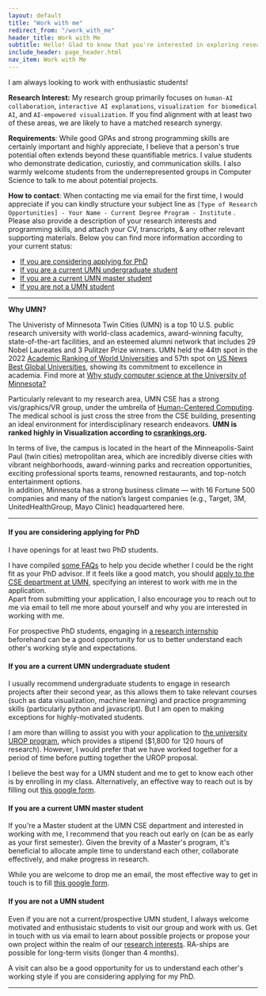 ```yaml
---
layout: default
title: "Work with me"
redirect_from: "/work_with_me"
header_title: Work with Me
subtitle: Hello! Glad to know that you're interested in exploring research opportunities with me *⸜( •ᴗ• )⸝*
include_header: page_header.html
nav_item: Work with Me
---
```



I am always looking to work with enthusiastic students!

**Research Interest:** My research group primarily focuses on `human-AI collaboration`, `interactive AI explanations`, `visualization for biomedical AI`, and `AI-empowered visualization`. 
If you find alignment with at least two of these areas, we are likely to have a matched research synergy.

**Requirements**: While good GPAs and strong programming skills are certainly important and highly appreciate, 
I believe that a person's true potential often extends beyond these quantifiable metrics. 
I value students who demonstrate dedication, curiostiy, and communication skills.
I also warmly welcome students from the underrepresented groups in Computer Science to talk to me about
potential projects.

**How to contact**: When contacting me via email for the first time, 
I would appreciate if you can kindly structure your subject line as 
`[Type of Research Opportunities] - Your Name - Current Degree Program - Institute` .
Please also provide a description of your research interests and programming skills,
and attach your CV, transcripts, & any other relevant supporting materials.
Below you can find more information according to your current status:
- [If you are considering applying for PhD](#if-you-are-considering-applying-for-phd)
- [If you are a current UMN undergraduate student](#if-you-are-a-current-umn-undergraduate-student)
- [If you are a current UMN master student](#if-you-are-a-current-umn-master-student)
- [If you are not a UMN student](#if-you-are-not-a-umn-student)

---

**Why UMN?**
  
The Univeristy of Minnesota Twin Cities (UMN) is a top 10 U.S. public research university with world-class academics, award-winning faculty, state-of-the-art facilities, 
and an esteemed alumni network that includes 29 Nobel Laureates and 3 Pulitzer Prize winners.
UMN held the 44th spot in the 2022 [Academic Ranking of World Universities](https://www.shanghairanking.com/rankings/arwu/2022) and 57th spot on [US News Best Global Universities](https://www.usnews.com/education/best-global-universities/rankings), showing its commitment to excellence in academia. 
Find more at [Why study computer science at the University of Minnesota?](https://cse.umn.edu/cs/why-study-umn)

Particularly relevant to my research area, UMN CSE has a strong vis/graphics/VR group, under the umbrella of [Human-Centered Computing](https://cse.umn.edu/cs/human-centered-computing).
The medical school is just cross the stree from the CSE building, presenting an ideal environment for interdisciplinary research endeavors.
**UMN is ranked highly in Visualization according to [csrankings.org](https://csrankings.org/index?visualization&us#/fromyear/2019/toyear/2023/index?visualization&us).**

In terms of live, the campus is located in the heart of the Minneapolis-Saint Paul (twin cities) metropolitan area, which are incredibly diverse cities with vibrant neighborhoods, award-winning parks and recreation opportunities, exciting professional sports teams, renowned restaurants, and top-notch entertainment options.  
In addition, Minnesota has a strong business climate — with 16 Fortune 500 companies and many of the nation’s largest companies (e.g., Target, 3M, UnitedHealthGroup, Mayo Clinic) headquartered here. 


---

#### If you are considering applying for PhD
I have openings for at least two PhD students.

I have compiled [some FAQs](/work_with_me/phd) to help you decide whether I could be the right fit as your PhD advisor.
If it feels like a good match, you should [apply to the CSE department at UMN](https://cse.umn.edu/cs/phd-overview), specifying an interest to work with me in the application.  
Apart from submitting your application, I also encourage you to reach out to me via email to tell me more about
yourself and why you are interested in working with me. 
<!-- It is not uncommon to find a PhD advisor after admission, so please don't hesitate to get in touch if that is the case. -->
<!-- We can schedule a zoom meeting if needed. -->

For prospective PhD students, engaging in [a research internship](#if-you-are-not-a-umn-student) beforehand can be a good opportunity for us to better understand each other's working style and expectations.

<!-- University of Minnesota graduate school admissions are decided by a committee of faculty holistically based on many
factors including:
grades, research experience, quality of other applicants, recommendation letters, etc. -->


#### If you are a current UMN undergraduate student

I usually recommend undergraduate students to engage in research projects after their second year, as this allows them to take relevant courses (such as data visualization, machine learning) and practice programming skills (particularly python and javascript).
But I am open to making exceptions for highly-motivated students.
<!-- Typically, you will join a research project lead by a senior student and the first several months will be unpaid. -->

I am more than willing to assist you with your application to [the university UROP program](https://ugresearch.umn.edu/opportunities/urop), which provides a stipend ($1,800 for 120 hours of research).
However, I would prefer that we have worked together for a period of time before putting together the UROP proposal.
<!-- We'll understand each other's style and expectations better and see whether there is continued mutual interest in working together. -->

I believe the best way for a UMN student and me to get to know each other is by enrolling in my class. 
Alternatively, an effective way to reach out is by filling out [this google form](https://forms.gle/EvNTxPU5Neuvd9tS7).

#### If you are a current UMN master student

If you're a Master student at the UMN CSE department and interested in working with me, I recommend that you reach out early on (can be as early as your first semester). 
Given the brevity of a Master's program, it's beneficial to allocate ample time to understand each other, collaborate effectively, and make progress in research.

While you are welcome to drop me an email, the most effective way to get in touch is to fill [this google form](https://forms.gle/EvNTxPU5Neuvd9tS7).

#### If you are not a UMN student

Even if you are not a current/prospective UMN student, I always welcome motivated and enthusistaic students to visit our group and work with us.
Get in touch with us via email to learn about possible projects or propose your own project within the realm of our [research interests](/research/).
RA-ships are possible for long-term visits (longer than 4 months).

A visit can also be a good opportunity for us to understand each other's working style if you are considering applying for my PhD.

<!-- At the same time, if you happen to be nearby and would like to drop by for a chat, please don’t hesitate to drop me an email. -->

---


